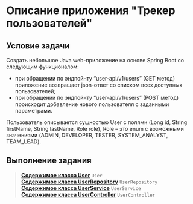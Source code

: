 # Описание приложения "Трекер пользователей"

## Условие задачи
Создать небольшое Java web-приложение на основе Spring Boot со
следующим функционалом:
- при обращении по эндпойнту “user-api/v1/users” (GET метод)
  приложение возвращает json-ответ со списком всех доступных
  пользователей;
- при обращении по эндпойнту “user-api/v1/users” (POST метод)
  происходит добавление нового пользователя с заданными
  параметрами.
<p>
  Пользователь описывается сущностью User с полями (Long id, String
  firstName, String lastName, Role role), Role – это enum с возможными
  значениями (ADMIN, DEVELOPER, TESTER, SYSTEM_ANALYST,
  TEAM_LEAD). 
<p>


## Выполнение задания
> [__Содержимое класса User__](SpringApp/src/main/java/mephi/digitalfaculty/SpringApp/model/User.java) `User`<br>
> [__Содержимое класса UserRepository__](SpringApp/src/main/java/mephi/digitalfaculty/SpringApp/model/UserRepository.java) `UserRepository`<br>
> [__Содержимое класса UserService__](SpringApp/src/main/java/mephi/digitalfaculty/SpringApp/model/UserService.java) `UserService`<br>
> [__Содержимое класса UserController__](SpringApp/src/main/java/mephi/digitalfaculty/SpringApp/model/UserController.java) `UserController`<br>
